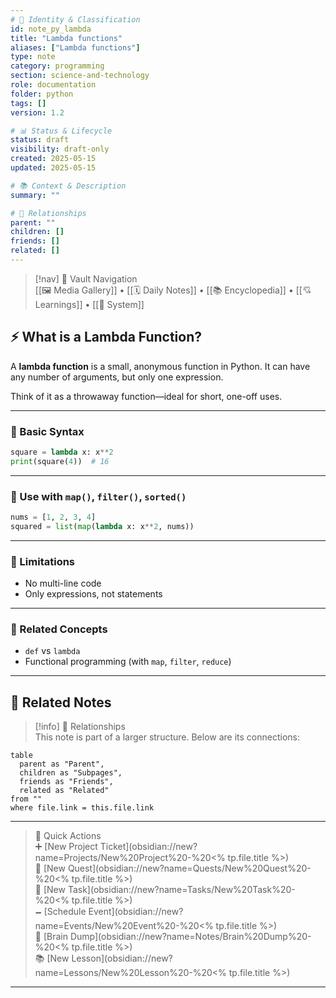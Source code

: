 ```yaml
---
# 📄 Identity & Classification
id: note_py_lambda
title: "Lambda functions"
aliases: ["Lambda functions"]
type: note
category: programming
section: science-and-technology
role: documentation
folder: python
tags: []
version: 1.2

# 📊 Status & Lifecycle
status: draft
visibility: draft-only
created: 2025-05-15
updated: 2025-05-15

# 📚 Context & Description
summary: ""

# 🧱 Relationships
parent: ""
children: []
friends: []
related: []
---
```



> [!nav] 🧱 Vault Navigation  
> [[🖼 Media Gallery]] • [[🗓 Daily Notes]] • [[📚 Encyclopedia]] • [[💘 Learnings]] • [[🧠 System]]

## ⚡ What is a Lambda Function?

A **lambda function** is a small, anonymous function in Python. It can have any number of arguments, but only one expression.

Think of it as a throwaway function—ideal for short, one-off uses.

---

### 🧪 Basic Syntax

```python
square = lambda x: x**2
print(square(4))  # 16
```

---

### 🔁 Use with `map()`, `filter()`, `sorted()`

```python
nums = [1, 2, 3, 4]
squared = list(map(lambda x: x**2, nums))
```

---

### 🚫 Limitations

- No multi-line code
- Only expressions, not statements

---

### 🔗 Related Concepts

- `def` vs `lambda`
- Functional programming (with `map`, `filter`, `reduce`)


---

## 🔗 Related Notes

> [!info] 🧠 Relationships  
> This note is part of a larger structure. Below are its connections:

```dataview
table
  parent as "Parent",
  children as "Subpages",
  friends as "Friends",
  related as "Related"
from ""
where file.link = this.file.link
```

---

> 🌛 Quick Actions  
> ➕ [New Project Ticket](obsidian://new?name=Projects/New%20Project%20-%20<% tp.file.title %>)  
> 🌹 [New Quest](obsidian://new?name=Quests/New%20Quest%20-%20<% tp.file.title %>)  
> 🎯 [New Task](obsidian://new?name=Tasks/New%20Task%20-%20<% tp.file.title %>)  
> 🗕 [Schedule Event](obsidian://new?name=Events/New%20Event%20-%20<% tp.file.title %>)  
> 📝 [Brain Dump](obsidian://new?name=Notes/Brain%20Dump%20-%20<% tp.file.title %>)  
> 📚 [New Lesson](obsidian://new?name=Lessons/New%20Lesson%20-%20<% tp.file.title %>)

---
